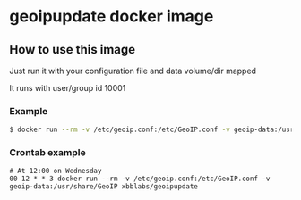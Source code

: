 # geoipupdate docker image

## How to use this image

Just run it with your configuration file and data volume/dir mapped

It runs with user/group id 10001

### Example

```sh
$ docker run --rm -v /etc/geoip.conf:/etc/GeoIP.conf -v geoip-data:/usr/share/GeoIP xbblabs/geoipupdate
```

### Crontab example

```
# At 12:00 on Wednesday
00 12 * * 3 docker run --rm -v /etc/geoip.conf:/etc/GeoIP.conf -v geoip-data:/usr/share/GeoIP xbblabs/geoipupdate
```

